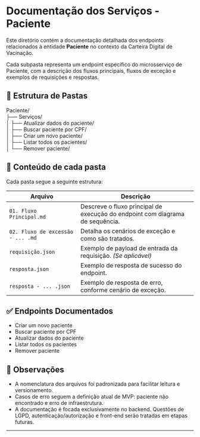 # Documentação dos Serviços - Paciente

Este diretório contém a documentação detalhada dos endpoints relacionados à entidade **Paciente** no contexto da Carteira Digital de Vacinação.

Cada subpasta representa um endpoint específico do microsserviço de Paciente, com a descrição dos fluxos principais, fluxos de exceção e exemplos de requisições e respostas.

## 📁 Estrutura de Pastas

Paciente/ 
<br>├── Serviços/
<br>│ ├── Atualizar dados do paciente/
<br>│ ├── Buscar paciente por CPF/
<br>│ ├── Criar um novo paciente/
<br>│ ├── Listar todos os pacientes/
<br>│ └── Remover paciente/

## 📄 Conteúdo de cada pasta

Cada pasta segue a seguinte estrutura:

| Arquivo                            | Descrição |
|-----------------------------------|-----------|
| `01. Fluxo Principal.md`          | Descreve o fluxo principal de execução do endpoint com diagrama de sequência. |
| `02. Fluxo de excessão - ... .md` | Detalha os cenários de exceção e como são tratados. |
| `requisição.json`                 | Exemplo de payload de entrada da requisição. *(Se aplicável)* |
| `resposta.json`                   | Exemplo de resposta de sucesso do endpoint. |
| `resposta - ... .json`            | Exemplo de resposta de erro, conforme cenário de exceção. |

## ✅ Endpoints Documentados

- Criar um novo paciente
- Buscar paciente por CPF
- Atualizar dados do paciente
- Listar todos os pacientes
- Remover paciente

## 🚧 Observações

- A nomenclatura dos arquivos foi padronizada para facilitar leitura e versionamento.
- Casos de erro seguem a definição atual de MVP: paciente não encontrado e erro de infraestrutura.
- A documentação é focada exclusivamente no backend. Questões de LGPD, autenticação/autorização e front-end serão tratadas em etapas futuras.

---

